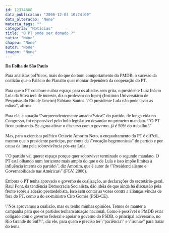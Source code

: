 ```yaml
---
id: 12374880
data_publicacao: "2006-12-03 10:24:00"
data_alteracao: "None"
materia_tags: ""
categoria: "Notícias"
title: "O PT pode ser domado ?"
sutia: "None"
chapeu: "None"
autor: "None"
imagem: "None"
---
```

<p><P><STRONG><FONT face=Verdana>Da Folha de São Paulo</FONT></STRONG></P></p>
<p><P><FONT face=Verdana>Para analistas pol?ticos, mais do que do bom comportamento do PMDB, o sucesso da coalizão que o Palácio do Planalto quer montar dependerá da cooperação do PT.<BR><BR>Para que o PT colabore e abra espaço para os aliados sem grita, o presidente Luiz Inácio Lula da Silva terá de intervir, diz o professor do Iuperj (Instituto Universitário de Pesquisas do Rio de Janeiro) Fabiano Santos. \"O presidente Lula não pode lavar as mãos\", afirma.<BR><BR>Para ele, a atuação \"surpreendentemente amador?stica\" do partido, de longa vida no Congresso, foi responsável pelo bolo legislativo desandar no primeiro mandato. \"O PT ficou patinando. Se agora afinar o discurso com o governo, já é 50% do trabalho.\"<BR><BR>Mas, para o cientista pol?tico Octavio Amorim Neto, o enquadramento do PT é dif?cil, mesmo que o presidente participe, por conta da \"vocação hegemonista\" do partido e por causa da luta pela sobrevivência pós-era Lula.<BR><BR>\"O partido vai querer espaço porque quer sobreviver terminado o segundo mandato. O PT está olhando num horizonte mais amplo do que o de Lula e isso impõe limites à influência interna do partido\", diz Amorim, que é autor de \"Presidencialismo e Governabilidade nas Américas\" (FGV, 2006).<BR><BR>Embora o PT tenha aprovado o governo de coalização, as declarações do secretário-geral, Raul Pont, da tendência Democracia Socialista, dão idéia de que ainda há discussão pela frente sobre a adesão peemedebista. Isso sem contar as vozes contra a alianças vindas de fora do PT, como a do ex-ministro Ciro Gomes (PSB-CE).<BR><BR>\"Nós aprovamos a coalizão, mas eu tenho minhas opiniões. Temos de manter a campanha para que os partidos tenham atuação nacional. Como é poss?vel o PMDB estar coligado com o governo federal e apoiar o governo do PSDB, o principal adversário, no Rio Grande do Sul?\", diz ele, para quem é preciso ter \"paciência\" e \"ironia\" para tratar do tema.<BR></FONT></P> </p>
